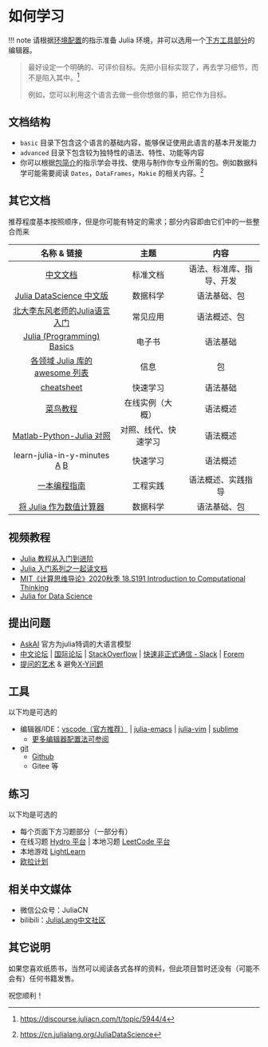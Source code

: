 # 如何学习
!!! note
	请根据[环境配置](../basic/setup_environment.md)的指示准备 Julia 环境，并可以选用一个[下方工具部分](#工具)的编辑器。

> 最好设定一个明确的、可评价目标。先把小目标实现了，再去学习细节，而不是陷入其中。[^3]
>
> 例如，您可以利用这个语言去做一些你想做的事，把它作为目标。

## 文档结构
* `basic` 目录下包含这个语言的基础内容，能够保证使用此语言的基本开发能力
* `advanced` 目录下包含较为独特性的语法、特性、功能等内容
* 你可以根据[包简介](../blog/packages/introduction.md)的指示学会寻找、使用与制作你专业所需的包。例如数据科学可能需要阅读 `Dates`，`DataFrames`，`Makie` 的相关内容。[^4]

## 其它文档
推荐程度基本按照顺序，但是你可能有特定的需求；部分内容即由它们中的一些整合而来

| 名称 & 链接 | 主题 | 内容 |
| :-: | :-: | :-: |
| [中文文档](https://docs.juliacn.com/latest/) | 标准文档 | 语法、标准库、指导、开发 |
| [Julia DataScience 中文版](https://cn.julialang.org/JuliaDataScience) | 数据科学 | 语法基础、包 |
| [北大李东风老师的Julia语言入门](https://www.math.pku.edu.cn/teachers/lidf/docs/Julia/html/_book/basics.html) | 常见应用 | 语法概述、包 |
| [Julia (Programming) Basics](https://www.bookstack.cn/read/hyper0x-JuliaBasics/README.md) | 电子书 | 语法基础 |
| [各领域 Julia 库的 awesome 列表](https://github.com/svaksha/Julia.jl) | 信息 | 包 |
| [cheatsheet](https://juliadocs.github.io/Julia-Cheat-Sheet/zh-cn/) | 快速学习 | 语法基础 |
| [菜鸟教程](https://www.runoob.com/julia/julia-tutorial.html) | 在线实例（大概） | 语法概述 |
| [Matlab-Python-Julia 对照](https://cheatsheets.quantecon.org/) | 对照、线代、快速学习 | 语法概述 |
| learn-julia-in-y-minutes [A](https://discourse.juliacn.com/t/topic/611) [B](https://learnxinyminutes.com/docs/zh-cn/julia-cn/) | 快速学习 | 语法概述 |
| [一本编程指南](https://rogerluo.dev/Brochure.jl/dev/) | 工程实践 | 语法概述、实践指导 |
| [将 Julia 作为数值计算器](https://krasjet.com/rnd.wlk/julia/) | 数据科学 | 语法基础、包 |

## 视频教程
* [Julia 教程从入门到进阶](https://www.bilibili.com/video/BV1yt411c7Gm/)
* [Julia 入门系列之一起读文档](https://space.bilibili.com/356692611/channel/seriesdetail?sid=501523)
* [MIT《计算思维导论》2020秋季 18.S191 Introduction to Computational Thinking](https://www.bilibili.com/video/BV12V411m7zU/)
* [Julia for Data Science](https://www.bilibili.com/video/BV1XC4y1a7t3/)

## 提出问题
* [AskAI](https://juliahub.com/ui/AskAI) 官方为julia特调的大语言模型
* [中文论坛](https://discourse.juliacn.com/) | [国际论坛](https://discourse.julialang.org/) | [StackOverflow](https://stackoverflow.com/) | [快速非正式通信 - Slack](https://julialang.org/slack/) | [Forem](https://forem.julialang.org/logankilpatrick/the-julia-forem-what-it-is-why-we-made-one-and-how-to-use-it-52e5)
* [提问的艺术](https://blog.csdn.net/weixin_30587025/article/details/96616932) & 避免[X-Y问题](https://coolshell.cn/articles/10804.html)

## 工具
以下均是可选的
* 编辑器/IDE：[vscode（官方推荐）](../knowledge/vscode.md) | [julia-emacs](https://github.com/JuliaEditorSupport/julia-emacs) | [julia-vim](https://github.com/JuliaEditorSupport/julia-vim) | [sublime](https://www.luogu.com.cn/blog/acking/sublime)
	* [更多编辑器配置法可参阅](https://www.math.pku.edu.cn/teachers/lidf/docs/Julia/html/_book/basics.html#basics-inst)
* [git](../knowledge/git.md)
	* [Github](../knowledge/github.md)
	* Gitee 等

## 练习
以下均是可选的
* 每个页面下方习题部分（一部分有）
* 在线习题 [Hydro 平台](../knowledge/hydrooj.md) | 本地习题 [LeetCode 平台](../packages/leetcode.md)
* 本地游戏 [LightLearn](../packages/lightlearn.md)
* [欧拉计划](http://pe-cn.github.io/)

## 相关中文媒体
* 微信公众号：JuliaCN
* bilibili：[JuliaLang中文社区](https://space.bilibili.com/356692611)

## 其它说明
如果您喜欢纸质书，当然可以阅读各式各样的资料，但此项目暂时还没有（可能不会有）任何书籍发售。

祝您顺利！

[^1]: https://discourse.juliacn.com/t/topic/159
[^2]: https://discourse.juliacn.com/t/topic/6002
[^3]: https://discourse.juliacn.com/t/topic/5944/4
[^4]: https://cn.julialang.org/JuliaDataScience
